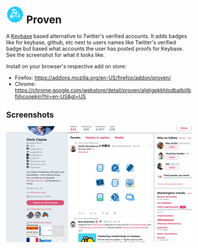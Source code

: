 # ![](./icon_48.png) Proven
A [Keybase](https://keybase.io) based alternative to Twitter's verified
accounts. It adds badges like for keybase, github, etc next to users
names like Twitter's verified badge but based what accounts the user
has posted proofs for Keybase. See the screenshot for what it looks like.

Install on your browser's respective add on store:
* Firefox: https://addons.mozilla.org/en-US/firefox/addon/proven/
* Chrome: https://chrome.google.com/webstore/detail/proven/algligpkkhlodbalbiilbfiihcooekjn?hl=en-US&gl=US

## Screenshots
![](./screenshot.png)
